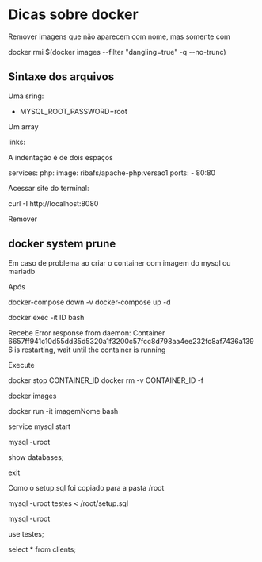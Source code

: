 # Dicas sobre docker

Remover imagens que não aparecem com nome, mas somente com <none>

docker rmi $(docker images --filter "dangling=true" -q --no-trunc)


## Sintaxe dos arquivos

Uma sring: 

- MYSQL_ROOT_PASSWORD=root

Um array

links:

A indentação é de dois espaços

services:
  php:
    image: ribafs/apache-php:versao1
    ports:
      - 80:80

Acessar site do terminal:

curl -I http://localhost:8080


Remover

docker system prune
----------

Em caso de problema ao criar o container com imagem do mysql ou mariadb

Após

docker-compose down -v
docker-compose up -d

docker exec -it ID bash

Recebe
Error response from daemon: Container 6657ff941c10d55dd35d5320a1f3200c57fcc8d798aa4ee232fc8af7436a1396 is restarting, wait until the container is running

Execute

docker stop CONTAINER_ID
docker rm -v CONTAINER_ID -f

docker images

docker run -it imagemNome bash

service mysql start

mysql -uroot

show databases;

exit

Como o setup.sql foi copiado para a pasta /root

mysql -uroot testes < /root/setup.sql

mysql -uroot

use testes;

select * from clients;

